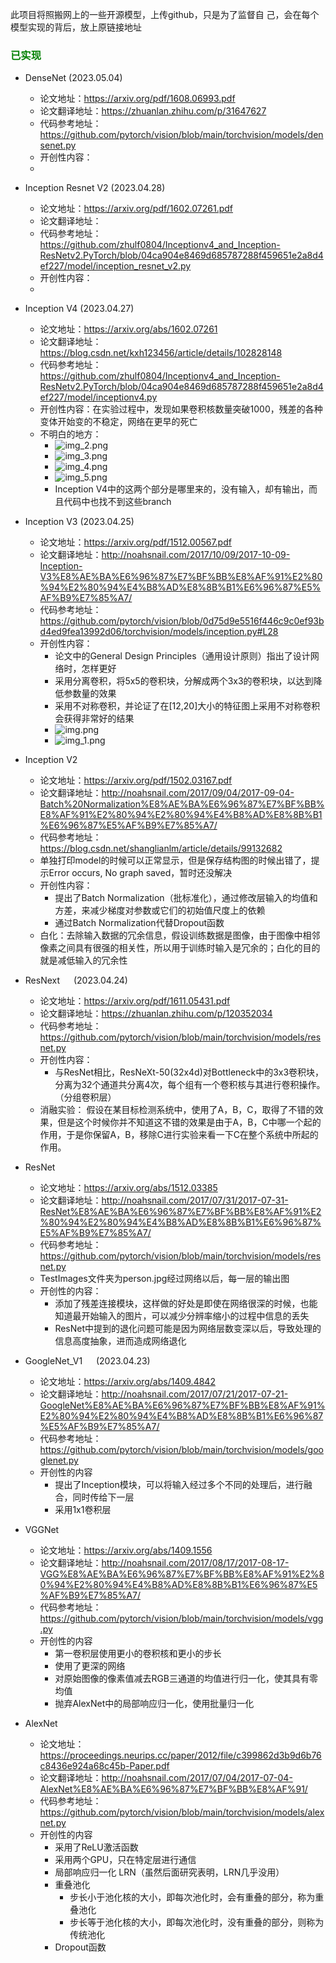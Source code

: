 此项目将照搬网上的一些开源模型，上传github，只是为了监督自
己，会在每个模型实现的背后，放上原链接地址


### <font color='Green'>已实现</font>

- DenseNet (2023.05.04)
  - 论文地址：https://arxiv.org/pdf/1608.06993.pdf
  - 论文翻译地址：https://zhuanlan.zhihu.com/p/31647627
  - 代码参考地址：https://github.com/pytorch/vision/blob/main/torchvision/models/densenet.py
  - 开创性内容：
  - 


- Inception Resnet V2 (2023.04.28)
  - 论文地址：https://arxiv.org/pdf/1602.07261.pdf
  - 论文翻译地址：
  - 代码参考地址：https://github.com/zhulf0804/Inceptionv4_and_Inception-ResNetv2.PyTorch/blob/04ca904e8469d685787288f459651e2a8d4ef227/model/inception_resnet_v2.py
  - 开创性内容：
  - 


- Inception V4 (2023.04.27)
  - 论文地址：https://arxiv.org/abs/1602.07261
  - 论文翻译地址：https://blog.csdn.net/kxh123456/article/details/102828148
  - 代码参考地址：https://github.com/zhulf0804/Inceptionv4_and_Inception-ResNetv2.PyTorch/blob/04ca904e8469d685787288f459651e2a8d4ef227/model/inceptionv4.py
  - 开创性内容：在实验过程中，发现如果卷积核数量突破1000，残差的各种变体开始变的不稳定，网络在更早的死亡
  - 不明白的地方：
    - ![img_2.png](Images%2Fimg_2.png)
    - ![img_3.png](Images%2Fimg_3.png)
    - ![img_4.png](Images%2Fimg_4.png)
    - ![img_5.png](Images%2Fimg_5.png)
    - Inception V4中的这两个部分是哪里来的，没有输入，却有输出，而且代码中也找不到这些branch


- Inception V3 (2023.04.25)
  - 论文地址：https://arxiv.org/pdf/1512.00567.pdf
  - 论文翻译地址：http://noahsnail.com/2017/10/09/2017-10-09-Inception-V3%E8%AE%BA%E6%96%87%E7%BF%BB%E8%AF%91%E2%80%94%E2%80%94%E4%B8%AD%E8%8B%B1%E6%96%87%E5%AF%B9%E7%85%A7/
  - 代码参考地址：https://github.com/pytorch/vision/blob/0d75d9e5516f446c9c0ef93bd4ed9fea13992d06/torchvision/models/inception.py#L28
  - 开创性内容：
    - 论文中的General Design Principles（通用设计原则）指出了设计网络时，怎样更好
    - 采用分离卷积，将5x5的卷积块，分解成两个3x3的卷积块，以达到降低参数量的效果
    - 采用不对称卷积，并论证了在[12,20]大小的特征图上采用不对称卷积会获得非常好的结果
    - ![img.png](Images/img.png)
    - ![img_1.png](Images/img_1.png)
  

- Inception V2
  - 论文地址：https://arxiv.org/pdf/1502.03167.pdf
  - 论文翻译地址：http://noahsnail.com/2017/09/04/2017-09-04-Batch%20Normalization%E8%AE%BA%E6%96%87%E7%BF%BB%E8%AF%91%E2%80%94%E2%80%94%E4%B8%AD%E8%8B%B1%E6%96%87%E5%AF%B9%E7%85%A7/
  - 代码参考地址：https://blog.csdn.net/shanglianlm/article/details/99132682
  - 单独打印model的时候可以正常显示，但是保存结构图的时候出错了，提示Error occurs, No graph saved，暂时还没解决
  - 开创性内容：
    - 提出了Batch Normalization（批标准化），通过修改层输入的均值和方差，来减少梯度对参数或它们的初始值尺度上的依赖
    - 通过Batch Normalization代替Dropout函数
  - 白化：去除输入数据的冗余信息，假设训练数据是图像，由于图像中相邻像素之间具有很强的相关性，所以用于训练时输入是冗余的；白化的目的就是减低输入的冗余性

  

- ResNext &emsp; (2023.04.24)
  - 论文地址：https://arxiv.org/pdf/1611.05431.pdf
  - 论文翻译地址：https://zhuanlan.zhihu.com/p/120352034
  - 代码参考地址：https://github.com/pytorch/vision/blob/main/torchvision/models/resnet.py
  - 开创性内容：
    - 与ResNet相比，ResNeXt-50(32x4d)对Bottleneck中的3x3卷积块，分离为32个通道共分离4次，每个组有一个卷积核与其进行卷积操作。（分组卷积层）
  - 消融实验： 假设在某目标检测系统中，使用了A，B，C，取得了不错的效果，但是这个时候你并不知道这不错的效果是由于A，B，C中哪一个起的作用，于是你保留A，B，移除C进行实验来看一下C在整个系统中所起的作用。


- ResNet
  - 论文地址：https://arxiv.org/abs/1512.03385
  - 论文翻译地址：http://noahsnail.com/2017/07/31/2017-07-31-ResNet%E8%AE%BA%E6%96%87%E7%BF%BB%E8%AF%91%E2%80%94%E2%80%94%E4%B8%AD%E8%8B%B1%E6%96%87%E5%AF%B9%E7%85%A7/
  - 代码参考地址：https://github.com/pytorch/vision/blob/main/torchvision/models/resnet.py
  - TestImages文件夹为person.jpg经过网络以后，每一层的输出图
  - 开创性的内容：
    - 添加了残差连接模块，这样做的好处是即使在网络很深的时候，也能知道最开始输入的图片，可以减少分辨率缩小的过程中信息的丢失
    - ResNet中提到的退化问题可能是因为网络层数变深以后，导致处理的信息高度抽象，进而造成网络退化


- GoogleNet_V1 &emsp; (2023.04.23)
  - 论文地址：https://arxiv.org/abs/1409.4842
  - 论文翻译地址：http://noahsnail.com/2017/07/21/2017-07-21-GoogleNet%E8%AE%BA%E6%96%87%E7%BF%BB%E8%AF%91%E2%80%94%E2%80%94%E4%B8%AD%E8%8B%B1%E6%96%87%E5%AF%B9%E7%85%A7/
  - 代码参考地址：https://github.com/pytorch/vision/blob/main/torchvision/models/googlenet.py
  - 开创性的内容
    - 提出了Inception模块，可以将输入经过多个不同的处理后，进行融合，同时传给下一层
    - 采用1x1卷积层


- VGGNet
  - 论文地址：https://arxiv.org/abs/1409.1556
  - 论文翻译地址：http://noahsnail.com/2017/08/17/2017-08-17-VGG%E8%AE%BA%E6%96%87%E7%BF%BB%E8%AF%91%E2%80%94%E2%80%94%E4%B8%AD%E8%8B%B1%E6%96%87%E5%AF%B9%E7%85%A7/
  - 代码参考地址： https://github.com/pytorch/vision/blob/main/torchvision/models/vgg.py
  - 开创性的内容
    - 第一卷积层使用更小的卷积核和更小的步长
    - 使用了更深的网络
    - 对原始图像的像素值减去RGB三通道的均值进行归一化，使其具有零均值
    - 抛弃AlexNet中的局部响应归一化，使用批量归一化


- AlexNet
  - 论文地址：https://proceedings.neurips.cc/paper/2012/file/c399862d3b9d6b76c8436e924a68c45b-Paper.pdf
  - 论文翻译地址：http://noahsnail.com/2017/07/04/2017-07-04-AlexNet%E8%AE%BA%E6%96%87%E7%BF%BB%E8%AF%91/
  - 代码参考地址：https://github.com/pytorch/vision/blob/main/torchvision/models/alexnet.py
  - 开创性的内容
    - 采用了ReLU激活函数
    - 采用两个GPU，只在特定层进行通信
    - 局部响应归一化 LRN（虽然后面研究表明，LRN几乎没用）
    - 重叠池化 
      - 步长小于池化核的大小，即每次池化时，会有重叠的部分，称为重叠池化
      - 步长等于池化核的大小，即每次池化时，没有重叠的部分，则称为传统池化
    - Dropout函数